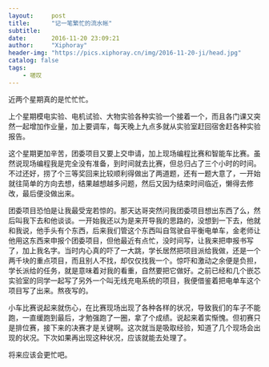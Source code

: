 ```yaml
---
layout:     post
title:      "记一笔繁忙的流水帐"
subtitle:   
date:       2016-11-20 23:09:21
author:     "Xiphoray"
header-img: "https://pics.xiphoray.cn/img/2016-11-20-ji/head.jpg"
catalog: false
tags:     
    - 嗟叹
---
```



近两个星期真的是忙忙忙。

上个星期模电实验、电机试验、大物实验各种实验一个接着一个，而且各门课又突然一起增加作业量，加上要调车，每天晚上九点多就从实验室赶回宿舍赶各种实验报告。

这个星期更加辛苦，团委项目又要上交申请，加上现场编程比赛和智能车比赛。虽然说现场编程我是完全没有准备，到时间就去比赛，但总归占了三个小时的时间。不过还好，捞了个三等奖回来比较顺利得做出了两道题，还有一题大意了，一开始就往简单的方向去想，结果越想越多问题，然后又因为结束时间临近，懒得去修改，最后便没做出来。

团委项目恐怕是让我最受宠若惊的。那天达哥突然问我团委项目想出东西了么，然后叫我下去和他谈谈。一开始我还以为是来开导我的思路的，没想到一下去，他就和我说，他手头有个东西，后来我们管这个东西叫自驾驶自平衡电单车，金老师让他用这东西来申报个团委项目，但他最近有点忙，没时间写，让我来把申报书写了，加上我名字。当时内心真的吓了一大跳，学长居然把项目派给我做，还是一个两千块的重点项目，而且别人不找，却仅仅找我一个。惊吓和激动之余便是负担，学长派给的任务，就是意味着对我的看重，自然要把它做好。之前已经和几个嵌芯实验室的同学一起写了另外一个叫无线充电系统的项目，我便借鉴着把电单车这个项目写了出来。熬夜写的。

小车比赛说起来就伤心，在比赛现场出现了各种各样的状况，导致我们的车子不能跑，一直缓跑到最后，才勉强跑了一圈，拿了个成绩。说起来着实惭愧。但初赛只是排位赛，接下来的决赛才是关键啊。这次就当是吸取经验，知道了几个现场会出现的状况。下次如果再出现这种状况，应该就能去处理了。

将来应该会更忙吧。
